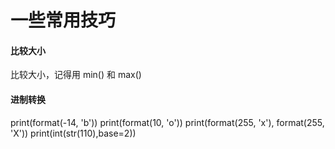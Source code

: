 # 一些常用技巧

#### 比较大小

比较大小，记得用 min() 和 max()

#### 进制转换

print(format(-14, 'b'))
print(format(10, 'o'))
print(format(255, 'x'), format(255, 'X'))
print(int(str(110),base=2))